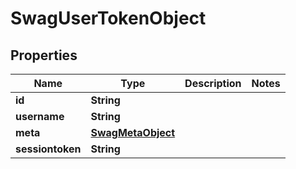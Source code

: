 
# SwagUserTokenObject

## Properties
Name | Type | Description | Notes
------------ | ------------- | ------------- | -------------
**id** | **String** |  | 
**username** | **String** |  | 
**meta** | [**SwagMetaObject**](SwagMetaObject.md) |  | 
**sessiontoken** | **String** |  | 



